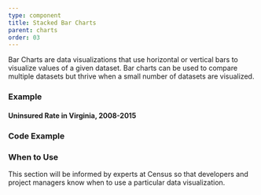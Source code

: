 ```yaml
---
type: component
title: Stacked Bar Charts
parent: charts
order: 03
---
```

<p>
  Bar Charts are data visualizations that use horizontal or vertical bars to
  visualize values of a given dataset. Bar charts can be used to compare
  multiple datasets but thrive when a small number of datasets are visualized.
</p>
<h3>Example</h3>
<div class="dds-card">
  <div class="dds-card-content">
    <h4 class="dds-graph-title">Uninsured Rate in Virginia, 2008-2015</h4>
    <div class="dds-chart dds-stacked-bar-chart" id="dds-stacked-bar-chart"></div>
  </div>
</div>
<h3>Code Example</h3>
<h3>When to Use</h3>
<p>
  This section will be informed by experts at Census so that developers and
  project managers know when to use a particular data visualization.
</p>